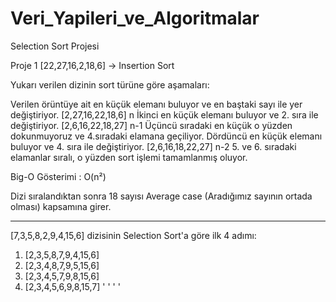 # Veri_Yapileri_ve_Algoritmalar
Selection Sort Projesi

Proje 1
[22,27,16,2,18,6] -> Insertion Sort

Yukarı verilen dizinin sort türüne göre aşamaları:

Verilen örüntüye ait en küçük elemanı buluyor ve en baştaki sayı ile yer değiştiriyor.
[2,27,16,22,18,6] n 
İkinci en küçük elemanı buluyor ve 2. sıra ile değiştiriyor.
[2,6,16,22,18,27] n-1
Üçüncü sıradaki en küçük o yüzden dokunmuyoruz ve 4.sıradaki elamana geçiliyor.
Dördüncü en küçük elemanı buluyor ve 4. sıra ile değiştiriyor.
[2,6,16,18,22,27] n-2
5. ve 6. sıradaki elamanlar sıralı, o yüzden sort işlemi tamamlanmış oluyor.

Big-O Gösterimi : O(n²)

Dizi sıralandıktan sonra 18 sayısı Average case (Aradığımız sayının ortada olması) kapsamına girer.

---

[7,3,5,8,2,9,4,15,6] dizisinin Selection Sort'a göre ilk 4 adımı:

1. [2,3,5,8,7,9,4,15,6]
2. [2,3,4,8,7,9,5,15,6]
3. [2,3,4,5,7,9,8,15,6]
4. [2,3,4,5,6,9,8,15,7]
            '
            '
            '
            '
         
